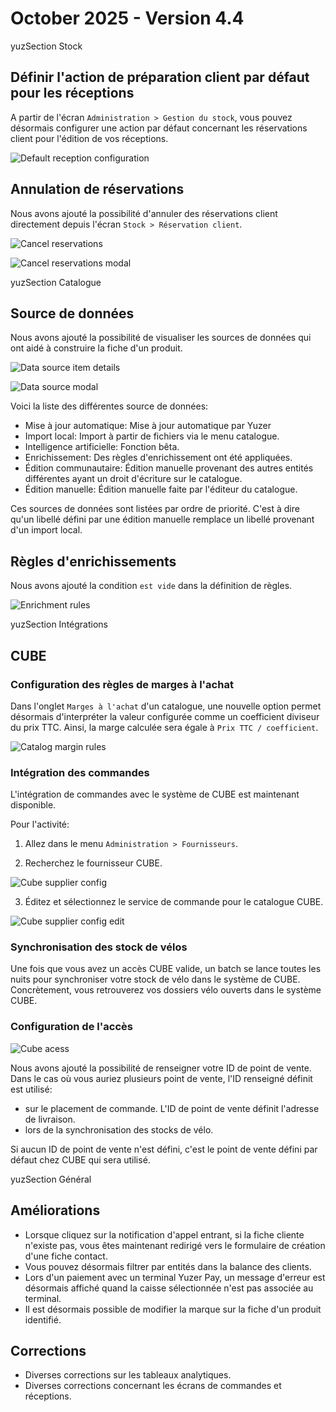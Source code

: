 # October 2025 - Version 4.4

yuzSection Stock

## Définir l'action de préparation client par défaut pour les réceptions

A partir de l'écran `Administration > Gestion du stock`, vous pouvez désormais configurer une action par défaut concernant les réservations client pour l'édition de vos réceptions.

![Default reception configuration](https://raw.githubusercontent.com/yuzer-software/release-notes/master/release-notes/4.4/default-reception-configuration.webp?w=640px)

## Annulation de réservations

Nous avons ajouté la possibilité d'annuler des réservations client directement depuis l'écran `Stock > Réservation client`.

![Cancel reservations](https://raw.githubusercontent.com/yuzer-software/release-notes/master/release-notes/4.4/cancel-reservation-modal.webp?w=480px)

![Cancel reservations modal](https://raw.githubusercontent.com/yuzer-software/release-notes/master/release-notes/4.4/cancel-reservations.webp?w=640px)

yuzSection Catalogue

## Source de données

Nous avons ajouté la possibilité de visualiser les sources de données qui ont aidé à construire la fiche d'un produit.

![Data source item details](https://raw.githubusercontent.com/yuzer-software/release-notes/master/release-notes/4.4/data-source-item-details.webp?w=640px)

![Data source modal](https://raw.githubusercontent.com/yuzer-software/release-notes/master/release-notes/4.4/data-source-modal.webp?w=640px)

Voici la liste des différentes source de données:

- Mise à jour automatique: Mise à jour automatique par Yuzer
- Import local: Import à partir de fichiers via le menu catalogue.
- Intelligence artificielle: Fonction bêta.
- Enrichissement: Des règles d'enrichissement ont été appliquées.
- Édition communautaire: Édition manuelle provenant des autres entités différentes ayant un droit d'écriture sur le catalogue.
- Édition manuelle: Édition manuelle faite par l'éditeur du catalogue.

Ces sources de données sont listées par ordre de priorité. C'est à dire qu'un libellé défini par une édition manuelle remplace un libellé provenant d'un import local.

## Règles d'enrichissements

Nous avons ajouté la condition `est vide` dans la définition de règles.

![Enrichment rules](https://raw.githubusercontent.com/yuzer-software/release-notes/master/release-notes/4.4/enrichment-rules-is-empty-condition.webp?w=480px)

yuzSection Intégrations

## CUBE

### Configuration des règles de marges à l'achat

Dans l'onglet `Marges à l'achat` d'un catalogue, une nouvelle option permet désormais d'interpréter la valeur configurée comme un coefficient diviseur du prix TTC.
Ainsi, la marge calculée sera égale à `Prix TTC / coefficient`.

![Catalog margin rules](https://raw.githubusercontent.com/yuzer-software/release-notes/master/release-notes/4.4/catalog-margin-rules.webp?w=640px)

### Intégration des commandes

L'intégration de commandes avec le système de CUBE est maintenant disponible.

Pour l'activité:

1. Allez dans le menu `Administration > Fournisseurs`.

2. Recherchez le fournisseur CUBE.

![Cube supplier config](https://raw.githubusercontent.com/yuzer-software/release-notes/master/release-notes/4.4/cube-supplier-config-1.webp?w=640px)

3. Éditez et sélectionnez le service de commande pour le catalogue CUBE.

![Cube supplier config edit](https://raw.githubusercontent.com/yuzer-software/release-notes/master/release-notes/4.4/cube-supplier-config-2.webp?w=640px)

### Synchronisation des stock de vélos

Une fois que vous avez un accès CUBE valide, un batch se lance toutes les nuits pour synchroniser votre stock de vélo dans le système de CUBE.
Concrètement, vous retrouverez vos dossiers vélo ouverts dans le système CUBE.

### Configuration de l'accès

![Cube acess](https://raw.githubusercontent.com/yuzer-software/release-notes/master/release-notes/4.4/catalog-margin-rules.webp?w=640px)

Nous avons ajouté la possibilité de renseigner votre ID de point de vente.
Dans le cas où vous auriez plusieurs point de vente, l'ID renseigné définit est utilisé:

- sur le placement de commande. L'ID de point de vente définit l'adresse de livraison.
- lors de la synchronisation des stocks de vélo.

Si aucun ID de point de vente n'est défini, c'est le point de vente défini par défaut chez CUBE qui sera utilisé.

yuzSection Général

## Améliorations

- Lorsque cliquez sur la notification d'appel entrant, si la fiche cliente n'existe pas, vous êtes maintenant redirigé vers le formulaire de création d'une fiche contact.
- Vous pouvez désormais filtrer par entités dans la balance des clients.
- Lors d'un paiement avec un terminal Yuzer Pay, un message d'erreur est désormais affiché quand la caisse sélectionnée n'est pas associée au terminal.
- Il est désormais possible de modifier la marque sur la fiche d'un produit identifié.

## Corrections

- Diverses corrections sur les tableaux analytiques.
- Diverses corrections concernant les écrans de commandes et réceptions.
